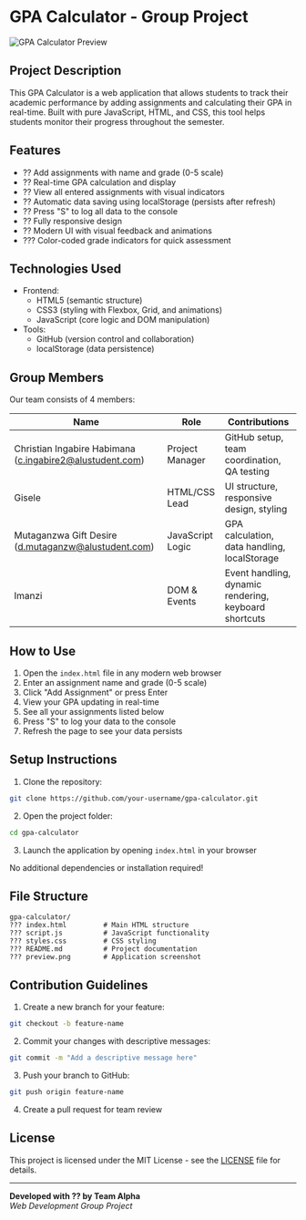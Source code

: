 # GPA Calculator - Group Project

![GPA Calculator Preview](preview.png)

## Project Description

This GPA Calculator is a web application that allows students to track their academic performance by adding assignments and calculating their GPA in real-time. Built with pure JavaScript, HTML, and CSS, this tool helps students monitor their progress throughout the semester.

## Features

- ?? Add assignments with name and grade (0-5 scale)
- ?? Real-time GPA calculation and display
- ?? View all entered assignments with visual indicators
- ?? Automatic data saving using localStorage (persists after refresh)
- ?? Press "S" to log all data to the console
- ?? Fully responsive design
- ?? Modern UI with visual feedback and animations
- ??? Color-coded grade indicators for quick assessment

## Technologies Used

- Frontend:
  - HTML5 (semantic structure)
  - CSS3 (styling with Flexbox, Grid, and animations)
  - JavaScript (core logic and DOM manipulation)
- Tools:
  - GitHub (version control and collaboration)
  - localStorage (data persistence)

## Group Members

Our team consists of 4 members:

| Name                                                     | Role             | Contributions                                         |
| -------------------------------------------------------- | ---------------- | ----------------------------------------------------- |
| Christian Ingabire Habimana (c.ingabire2@alustudent.com) | Project Manager  | GitHub setup, team coordination, QA testing           |
| Gisele                                                   | HTML/CSS Lead    | UI structure, responsive design, styling              |
| Mutaganzwa Gift Desire (d.mutaganzw@alustudent.com)      | JavaScript Logic | GPA calculation, data handling, localStorage          |
| Imanzi                                                   | DOM & Events     | Event handling, dynamic rendering, keyboard shortcuts |

## How to Use

1. Open the `index.html` file in any modern web browser
2. Enter an assignment name and grade (0-5 scale)
3. Click "Add Assignment" or press Enter
4. View your GPA updating in real-time
5. See all your assignments listed below
6. Press "S" to log your data to the console
7. Refresh the page to see your data persists

## Setup Instructions

1. Clone the repository:

```bash
git clone https://github.com/your-username/gpa-calculator.git
```

2. Open the project folder:

```bash
cd gpa-calculator
```

3. Launch the application by opening `index.html` in your browser

No additional dependencies or installation required!

## File Structure

```
gpa-calculator/
??? index.html         # Main HTML structure
??? script.js          # JavaScript functionality
??? styles.css         # CSS styling
??? README.md          # Project documentation
??? preview.png        # Application screenshot
```

## Contribution Guidelines

1. Create a new branch for your feature:

```bash
git checkout -b feature-name
```

2. Commit your changes with descriptive messages:

```bash
git commit -m "Add a descriptive message here"
```

3. Push your branch to GitHub:

```bash
git push origin feature-name
```

4. Create a pull request for team review

## License

This project is licensed under the MIT License - see the [LICENSE](LICENSE) file for details.

---

**Developed with ?? by Team Alpha**  
_Web Development Group Project_
